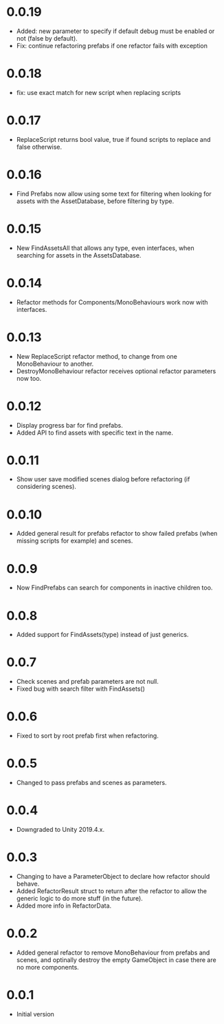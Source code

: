 # 0.0.19

* Added: new parameter to specify if default debug must be enabled or not (false by default).
* Fix: continue refactoring prefabs if one refactor fails with exception

# 0.0.18

* fix: use exact match for new script when replacing scripts

# 0.0.17

* ReplaceScript returns bool value, true if found scripts to replace and false otherwise.

# 0.0.16

* Find Prefabs now allow using some text for filtering when looking for assets with the AssetDatabase, before filtering by type.

# 0.0.15

* New FindAssetsAll that allows any type, even interfaces, when searching for assets in the AssetsDatabase.

# 0.0.14

* Refactor methods for Components/MonoBehaviours work now with interfaces.

# 0.0.13

* New ReplaceScript refactor method, to change from one MonoBehaviour to another.
* DestroyMonoBehaviour refactor receives optional refactor parameters now too.

# 0.0.12

* Display progress bar for find prefabs.
* Added API to find assets with specific text in the name.

# 0.0.11

* Show user save modified scenes dialog before refactoring (if considering scenes).

# 0.0.10

* Added general result for prefabs refactor to show failed prefabs (when missing scripts for example) and scenes.

# 0.0.9

* Now FindPrefabs<T> can search for components in inactive children too.

# 0.0.8

* Added support for FindAssets(type) instead of just generics.

# 0.0.7

* Check scenes and prefab parameters are not null.
* Fixed bug with search filter with FindAssets() 

# 0.0.6

* Fixed to sort by root prefab first when refactoring.

# 0.0.5

* Changed to pass prefabs and scenes as parameters.

# 0.0.4 

* Downgraded to Unity 2019.4.x.

# 0.0.3

* Changing to have a ParameterObject to declare how refactor should behave.
* Added RefactorResult struct to return after the refactor to allow the generic logic to do more stuff (in the future).
* Added more info in RefactorData.

# 0.0.2

* Added general refactor to remove MonoBehaviour from prefabs and scenes, and optinally destroy the empty GameObject in case there are no more components.

# 0.0.1 

* Initial version